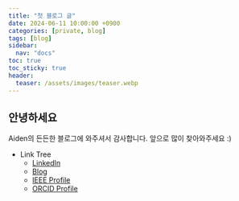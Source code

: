 ```yaml
---
title: "첫 블로그 글"
date: 2024-06-11 10:00:00 +0900
categories: [private, blog]
tags: [blog]
sidebar:
  nav: "docs"
toc: true 
toc_sticky: true
header:
  teaser: /assets/images/teaser.webp
---
```


## 안녕하세요

Aiden의 든든한 블로그에 와주셔서 감사합니다.
앞으로 많이 찾아와주세요 :)

- Link Tree
  - [LinkedIn](https://www.linkedin.com/in/yonggyu-kim-32650521a/)
  - [Blog](https://aidendef.github.io/) 
  - [IEEE Profile](https://ieeexplore.ieee.org/author/395117798154712)
  - [ORCID Profile](https://orcid.org/my-orcid?orcid=0000-0001-7038-8715)